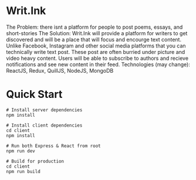 # Writ.Ink

The Problem: there isnt a platform for people to post poems, essays, and short-stories
The Solution: Writ.Ink will provide a platform for writers to get discovered and will be a place that will focus and encourge text content. Unlike Facebook, Instagram and other social media platforms that you can technically write text post. These post are often burried under picture and video heavy content.
Users will be able to subscribe to authors and recieve notifications and see new content in their feed.
Technologies (may change): ReactJS, Redux, QuillJS, NodeJS, MongoDB

# Quick Start

```
# Install server dependencies
npm install

# Install client dependencies
cd client
npm install

# Run both Express & React from root
npm run dev

# Build for production
cd client
npm run build
```



